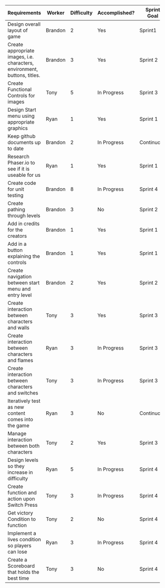| Requirements | Worker | Difficulty | Accomplished? |Sprint Goal|
|----------|--------|----------|-------------|----------|
|Design overall layout of game|Brandon|2|Yes|Sprint1|
|Create appropriate images, i.e. characters, environment, buttons, titles.|Brandon|3|Yes|Sprint 2|
|Create Functional Controls for images|Tony|5|In Progress|Sprint 3|
|Design Start menu using appropriate graphics|Ryan|1|Yes|Sprint 1|
|Keep github documents up to date|Brandon|2|In Progress|Continuous|
|Research Phaser.io to see if it is useable for us|Ryan|1|Yes|Sprint 1|
|Create code for unit testing|Brandon|8|In Progress|Sprint 4|
|Create pathing through levels|Brandon|3|No|Sprint 2|
|Add in credits for the creators|Brandon|1|Yes|Sprint 1|
|Add in a button explaining the controls|Brandon|1|Yes|Sprint 1|
|Create navigation between start menu and entry level|Brandon|2|Yes|Sprint 2|
|Create interaction between characters and walls|Tony|3|Yes|Sprint 3|
|Create interaction between characters and flames|Ryan|3|In Progress|Sprint 3|
|Create interaction between characters and switches|Tony|3|In Progress|Sprint 3|
|Iteratively test as new content comes into the game|Ryan|3|No|Continuous|
|Manage interaction between both characters|Tony|2|Yes|Sprint 3|
|Design levels so they increase in difficulty|Ryan|5|In Progress|Sprint 4|
|Create function and action upon Switch Press|Tony|3|In Progress|Sprint 4|
|Get victory Condition to function|Tony|2|No|Sprint 4|
|Implement a lives condition so players can lose|Ryan|3|In Progress|Sprint 4|
|Create a Scoreboard that holds the best time|Tony|3|No|Sprint 4|
